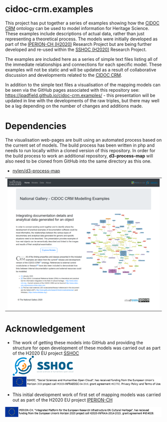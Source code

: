 # cidoc-crm.examples
This project has put together a series of examples showing how the [CIDOC CRM](http://www.cidoc-crm.org/) ontology can be used to model information for Heritage Science. These examples include descriptions of actual data, rather than just representing a theoretical process. The models were initially developed as part of the [IPERION-CH (H2020)](http://www.iperionch.eu/) Research Project but are being further developed and re-used within the [SSHOC (H2020)](https://sshopencloud.eu/) Research Project. 

The examples are included here as a series of simple text files listing all of the immediate relationships and connections for each specific model. These examples will not be static and will be updated as a result of collaborative discussion and developments related to the [CIDOC CRM](http://www.cidoc-crm.org/).

In addition to the simple text files a visualisation of the mapping models can be seen via the GitHub pages associated with this repository see: https://jpadfield.github.io/cidoc-crm.examples/ - this presentation will be updated in line with the developments of the raw triples, but there may well be a lag depending on the number of changes and additions made.

# Dependencies
The visualisation web-pages are built using an automated process based on the current set of models. The build process has been written in php and needs to run locally within a cloned version of this repository. In order for the build process to work an additional repository, **d3-process-map** will also need to be cloned from GitHub into the same directory as this one.

* [nylen/d3-process-map](https://github.com/nylen/d3-process-map)

<table><tr><td><a href="https://jpadfield.github.io/cidoc-crm.examples/"><img src="https://github.com/jpadfield/cidoc-crm.examples/blob/master/docs/graphics/NG Example CRM Modelling.png" alt="Example Screenshot"></a></td></tr></table>

# Acknowledgement
* The work of getting these models into GitHub and providing the structure for open development of these models was carried out as part of the H2020 EU project [SSHOC](https://sshopencloud.eu/)<br/>
[<img height="64px" src="https://github.com/jpadfield/simple-modelling/blob/master/docs/graphics/sshoc-logo.png" alt="SSHOC">](https://sshopencloud.eu/)<br/>
[<img height="32px" src="https://github.com/jpadfield/simple-modelling/blob/master/docs/graphics/sshoc-eu-tag2.png" alt="SSHOC">](https://sshopencloud.eu/)

* This initial development work of first set of mapping models was carried out as part of the H2020 EU project [IPERION-CH](http://www.iperionch.eu/)<br/>
<img height="32px" src="https://github.com/jpadfield/nip2-extras/blob/master/images/iperion-ch-eu-tag_black.png" alt="IPERION-CH Grant Info">
